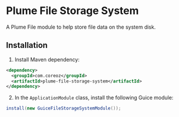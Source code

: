 Plume File Storage System
===========================

A Plume File module to help store file data on the system disk.

Installation
------------
1. Install Maven dependency:
```xml
<dependency>
  <groupId>com.coreoz</groupId>
  <artifactId>plume-file-storage-system</artifactId>
</dependency>
```
2. In the `ApplicationModule` class, install the following Guice module:
```java
install(new GuiceFileStorageSystemModule());
```
